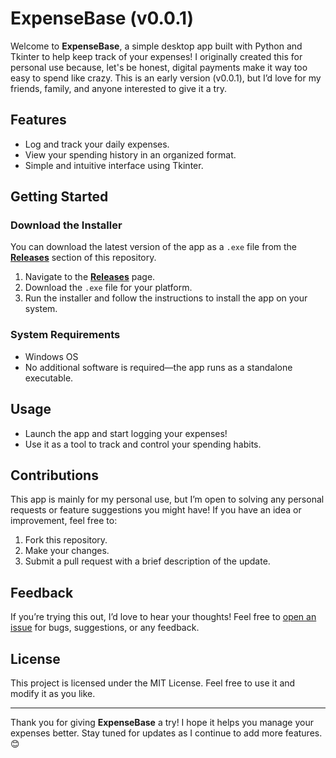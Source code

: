# ExpenseBase (v0.0.1)

Welcome to **ExpenseBase**, a simple desktop app built with Python and Tkinter to help keep track of your expenses! I originally created this for personal use because, let's be honest, digital payments make it way too easy to spend like crazy. This is an early version (v0.0.1), but I’d love for my friends, family, and anyone interested to give it a try.

## Features
- Log and track your daily expenses.
- View your spending history in an organized format.
- Simple and intuitive interface using Tkinter.

## Getting Started
### Download the Installer
You can download the latest version of the app as a `.exe` file from the **[Releases](https://github.com/dhrm1k/ExpenseBase/releases)** section of this repository.

1. Navigate to the **[Releases](https://github.com/dhrm1k/ExpenseBase/releases)** page.
2. Download the `.exe` file for your platform.
3. Run the installer and follow the instructions to install the app on your system.

### System Requirements
- Windows OS
- No additional software is required—the app runs as a standalone executable.

## Usage
- Launch the app and start logging your expenses!
- Use it as a tool to track and control your spending habits.

## Contributions
This app is mainly for my personal use, but I’m open to solving any personal requests or feature suggestions you might have! If you have an idea or improvement, feel free to:
1. Fork this repository.
2. Make your changes.
3. Submit a pull request with a brief description of the update.

## Feedback
If you’re trying this out, I’d love to hear your thoughts! Feel free to [open an issue](https://github.com/dhrm1k/ExpenseBase/issues) for bugs, suggestions, or any feedback.

## License
This project is licensed under the MIT License. Feel free to use it and modify it as you like.

---

Thank you for giving **ExpenseBase** a try! I hope it helps you manage your expenses better. Stay tuned for updates as I continue to add more features. 😊
